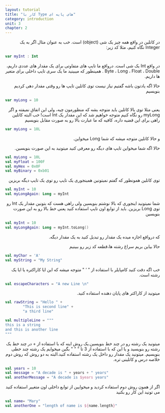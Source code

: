 ```yaml
---
layout: tutorial
title: "کار با Type های پایه ای"
category: introduction
unit: 3
chapter: 2
---
```



<div dir="rtl" markdown="1">



در کاتلین در واقع همه چیز یک شی (object) است. خب به عنوان مثال اگر به یک Integer نگاه کنیم، مثلا کد زیر:

</div>

```kotlin
var myInt : Int
```

<div dir="rtl" markdown="1">

در واقع Int یک شی است. درواقع ما تایپ های متفاوتی برای یک مقدار های عددی داریم، Byte ، Long ، Float ، Double . همینطور که میبینید ما یک سری تایپ داخلی برای متغیر ها داریم.

حالا اگه یادتون باشه گفتیم نیاز نیست توی کاتلین تایپ ها رو وقتی مقدار دهی کردیم بنویسیم

</div>

```kotlin
var myLong = 10
```

<div dir="rtl" markdown="1">

یعنی مثلا توی بالا کاتلین باید متوجه بشه که منظورمون چیه، ولی این اتفاق نمیفته و اگر myLong رو نگاه کنیم متوجه خواهیم شد که این مقدار یک Int است!  خب البته کاتلین راهی برای این قضیه داره، کافیه که ما عبارت بالا رو به صورت مقابل بنویسیم

</div>

```kotlin
var myLong = 10L
```

<div dir="rtl" markdown="1">

و حالا کاتلین متوجه میشه که شما Long میخواین.

حالا اگه شما میخواین تایپ های دیگه رو معرفی کنید میتونید به این صورت بنویسین.

</div>

```kotlin
val myLong = 10L
val myFloat = 100F
val myHex = 0x0F
val myBinary = 0xb01
```

<div dir="rtl" markdown="1">

توی کاتلین همونطور که گفتم نمیتونین همینجوری یک تایپ رو توی یک تایپ دیگه بریزین

</div>

```kotlin
val myInt = 10
val myLongAgain: Long = myInt
```

<div dir="rtl" markdown="1">

شما نمیتونید اینجوری که بالا نوشتم بنویسین ولی راهی هست که بتونین مقدار یک Int رو توی Long بریزین. باید از توابع اون تایپ استفاده کنید یعنی خط بالا رو به این صورت بنویسین

</div>

```kotlin
val myInt = 10
val myLongAgain: Long = myInt.toLong()
```
<div dir="rtl" markdown="1">

که درواقع اجازه میده یک مقدار رو تبدیل کنید به یک مقدار دیگه.

حالا بیاین بریم سراغ رشته ها،قطعه کد زیر رو ببینیم

</div>

```kotlin
val myChar = 'A'
val myString = "My String"
```

<div dir="rtl" markdown="1">

خب اگه دقت کنید کامپایلر با استفاده از " ‘ " متوجه میشه که این ایا کاراکتره یا ایا یک رشته است. 

</div>

```kotlin
val escapeCharacters = "A new Line \n"
```

<div dir="rtl" markdown="1">

میتونید از کاراکتر های پایان دهنده استفاده کنید.

</div>

```kotlin
val rawString = "Hello " +
        "This is second line" +
        "a third line"

val multipleLine = """
this is a string
and this is another line
"""
```

<div dir="rtl" markdown="1">

میتونید یک رشته رو در چند خط بنویسین.یک روش اینه که با استفاده از + در چند خط یک رشته رو بنویسید و یا این که با استفاده از 3 تا " " " بگین میخوایم یک رشته چند خطی بنویسیم. میتونید یک مقدار رو داخل یک رشته استفاده کنید.البته به دو روش که روش دوم خلاصه درس و کاتلینی تره.

</div>

```kotlin
val years = 10
val message = "A decade is " + years + " years"
val anotherMessage = "A decade is $years years"
```

<div dir="rtl" markdown="1">

اگر از همون روش دوم استفاده کردید و میخوایین از توابع داخلی اون متغییر استفاده کنید می تونید این کار رو بکنید 

</div>

```kotlin
val name= "Mary"
val anotherOne = "length of name is ${name.length}"
```
